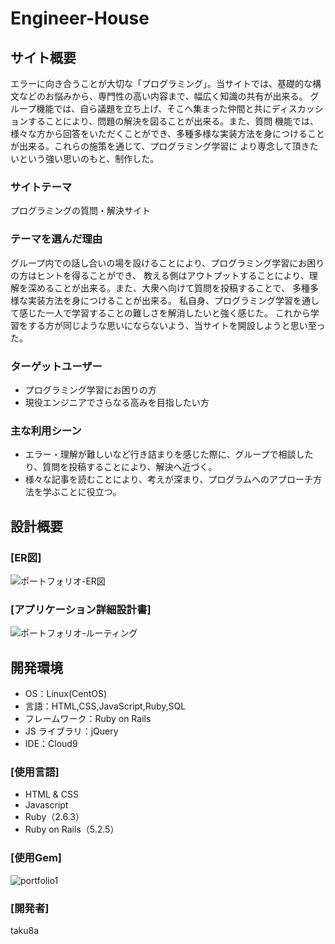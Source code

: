 # Engineer-House

## サイト概要

エラーに向き合うことが大切な「プログラミング」。当サイトでは、基礎的な構文などのお悩みから、専門性の高い内容まで、幅広く知識の共有が出来る。
グループ機能では、自ら議題を立ち上げ、そこへ集まった仲間と共にディスカッションすることにより、問題の解決を図ることが出来る。また、質問
機能では、様々な方から回答をいただくことができ、多種多様な実装方法を身につけることが出来る。これらの施策を通じて、プログラミング学習に
より専念して頂きたいという強い思いのもと、制作した。

### サイトテーマ

プログラミングの質問・解決サイト

### テーマを選んだ理由

 グループ内での話し合いの場を設けることにより、プログラミング学習にお困りの方はヒントを得ることができ、
 教える側はアウトプットすることにより、理解を深めることが出来る。また、大衆へ向けて質問を投稿することで、
 多種多様な実装方法を身につけることが出来る。
 私自身、プログラミング学習を通して感じた一人で学習することの難しさを解消したいと強く感じた。
 これから学習をする方が同じような思いにならないよう、当サイトを開設しようと思い至った。

### ターゲットユーザー

- プログラミング学習にお困りの方
- 現役エンジニアでさらなる高みを目指したい方

### 主な利用シーン

- エラー・理解が難しいなど行き詰まりを感じた際に、グループで相談したり、質問を投稿することにより、解決へ近づく。
- 様々な記事を読むことにより、考えが深まり、プログラムへのアプローチ方法を学ぶことに役立つ。

## 設計概要

### [ER図]

![ポートフォリオ-ER図](https://user-images.githubusercontent.com/89015721/141829548-a03810da-1868-43b5-8154-3cd62dfc6c9b.jpg)

### [アプリケーション詳細設計書]

![ポートフォリオ-ルーティング](https://user-images.githubusercontent.com/89015721/142724326-55df031a-5463-4ae8-a6f8-902871fde0c7.jpg)

## 開発環境

- OS：Linux(CentOS)
- 言語：HTML,CSS,JavaScript,Ruby,SQL
- フレームワーク：Ruby on Rails
- JS ライブラリ：jQuery
- IDE：Cloud9

### [使用言語]
- HTML & CSS
- Javascript
- Ruby（2.6.3）
- Ruby on Rails（5.2.5）

### [使用Gem]

![portfolio1](https://user-images.githubusercontent.com/89015721/141502657-d8ea486d-96c4-45da-a77b-a33dcc6fa3e4.jpg)


### [開発者]

taku8a
